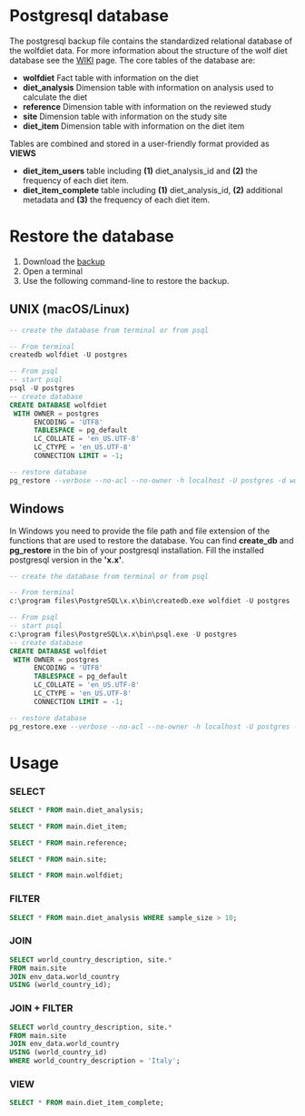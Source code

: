 # Postgresql database  

The postgresql backup file contains the standardized relational database of the wolfdiet data. 
For more information about the structure of the wolf diet database see the [WIKI](https://github.com/andreacorra/WolfDiet/wiki) page. The core tables of the database are: 


  * **wolfdiet** Fact table with information on the diet
  * **diet_analysis** Dimension table with information on analysis used to calculate the diet
  * **reference** Dimension table with information on the reviewed study
  * **site** Dimension table with information on the study site
  * **diet_item** Dimension table with information on the diet item

Tables are combined and stored in a user-friendly format provided as **VIEWS**
  * **diet_item_users** table including **(1)** diet_analysis_id and **(2)** the frequency of each diet item. 
  * **diet_item_complete** table including **(1)** diet_analysis_id, **(2)** additional metadata and **(3)** the frequency of each diet item. 

# Restore the database 

1. Download the [backup](https://github.com/andreacorra/wolfdiet/raw/master/data/wolfdiet_psql/wolfdiet_0-2-0.backup) 
2. Open a terminal 
3. Use the following command-line to restore the backup.
  
## UNIX (macOS/Linux)

``` sql
-- create the database from terminal or from psql 

-- From terminal 
createdb wolfdiet -U postgres

-- From psql 
-- start psql
psql -U postgres
-- create database
CREATE DATABASE wolfdiet 
 WITH OWNER = postgres 
      ENCODING = 'UTF8' 
      TABLESPACE = pg_default 
      LC_COLLATE = 'en_US.UTF-8' 
      LC_CTYPE = 'en_US.UTF-8' 
      CONNECTION LIMIT = -1;      

-- restore database 
pg_restore --verbose --no-acl --no-owner -h localhost -U postgres -d wolfdiet ~/Downloads/wolfdiet_0-2-0.backup
``` 

## Windows
In Windows you need to provide the file path and file extension of the functions that are used to restore the database. You can find **create_db** and **pg_restore** in the bin of your postgresql installation. Fill the installed postgresql version in the **'x.x'**.

``` sql
-- create the database from terminal or from psql 

-- From terminal 
c:\program files\PostgreSQL\x.x\bin\createdb.exe wolfdiet -U postgres

-- From psql 
-- start psql 
c:\program files\PostgreSQL\x.x\bin\psql.exe -U postgres
-- create database
CREATE DATABASE wolfdiet 
 WITH OWNER = postgres 
      ENCODING = 'UTF8' 
      TABLESPACE = pg_default 
      LC_COLLATE = 'en_US.UTF-8' 
      LC_CTYPE = 'en_US.UTF-8' 
      CONNECTION LIMIT = -1;      

-- restore database 
pg_restore.exe --verbose --no-acl --no-owner -h localhost -U postgres -d wolfdiet ~\Downloads\wolfdiet_0-2-0.backup
``` 

# Usage


### SELECT 
``` sql
SELECT * FROM main.diet_analysis;

SELECT * FROM main.diet_item;

SELECT * FROM main.reference;

SELECT * FROM main.site;

SELECT * FROM main.wolfdiet;
``` 

### FILTER 
``` sql
SELECT * FROM main.diet_analysis WHERE sample_size > 10;
``` 

### JOIN 
``` sql
SELECT world_country_description, site.* 
FROM main.site 
JOIN env_data.world_country 
USING (world_country_id);
``` 

### JOIN + FILTER 
``` sql
SELECT world_country_description, site.* 
FROM main.site 
JOIN env_data.world_country 
USING (world_country_id)
WHERE world_country_description = 'Italy';
```

### VIEW 
``` sql
SELECT * FROM main.diet_item_complete;
``` 
